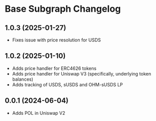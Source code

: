 # Base Subgraph Changelog

## 1.0.3 (2025-01-27)

- Fixes issue with price resolution for USDS

## 1.0.2 (2025-01-10)

- Adds price handler for ERC4626 tokens
- Adds price handler for Uniswap V3 (specifically, underlying token balances)
- Adds tracking of USDS, sUSDS and OHM-sUSDS LP

## 0.0.1 (2024-06-04)

- Adds POL in Uniswap V2
